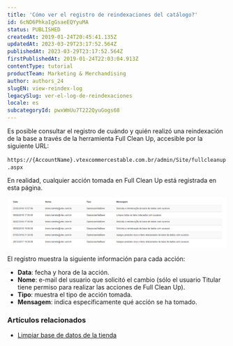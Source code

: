 ```yaml
---
title: 'Cómo ver el registro de reindexaciones del catálogo?'
id: 6cND6PhkaIgGsaeEQYyuMA
status: PUBLISHED
createdAt: 2019-01-24T20:45:41.135Z
updatedAt: 2023-03-29T23:17:52.564Z
publishedAt: 2023-03-29T23:17:52.564Z
firstPublishedAt: 2019-01-24T22:03:04.913Z
contentType: tutorial
productTeam: Marketing & Merchandising
author: authors_24
slugEN: view-reindex-log
legacySlug: ver-el-log-de-reindexaciones
locale: es
subcategoryId: pwxWmUu7T222QyuGogs68
---
```


Es posible consultar el registro de cuándo y quién realizó una reindexación de la base a través de la herramienta Full Clean Up, accesible por la siguiente URL:

`https://{AccountName}.vtexcommercestable.com.br/admin/Site/fullcleanup.aspx`

En realidad, cualquier acción tomada en Full Clean Up está registrada en esta página.

![fullcleanupLog](https://raw.githubusercontent.com/vtexdocs/help-center-content/refs/heads/main/docs/es/tutorials/Catalog/products-and-skus/ver-el-log-de-reindexaciones_1.png)

El registro muestra la siguiente información para cada acción:
- __Data__: fecha y hora de la acción.
- __Nome__: e-mail del usuario que solicitó el cambio (sólo el usuario Titular tiene permiso para realizar las acciones de Full Clean Up).
- __Tipo__: muestra el tipo de acción tomada.
- __Mensagem__: indica específicamente qué acción se ha tomado.

### Artículos relacionados

- [Limpiar base de datos de la tienda](/es/tutorial/limpiar-base-de-datos-de-la-tienda)
